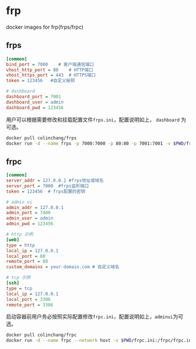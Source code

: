 # frp

docker images for frp(frps/frpc)

## frps

```ini
[common]
bind_port = 7000    # 客户端通信端口
vhost_http_port = 80    # HTTP端口
vhost_https_port = 443  # HTTPS端口 
token = 123456   #自定义秘钥

# dashboard
dashboard_port = 7001
dashboard_user = admin
dashboard_pwd = 123456
```

用户可以根据需要修改和挂载配置文件`frps.ini`，配置说明如上， `dashboard` 为可选。

```bash
docker pull colinchang/frps
docker run -d --name frps -p 7000:7000 -p 80:80 -p 7001:7001 -v $PWD/frps.ini:/frps/frps.ini colinchang/frps
```

## frpc
```ini
[common]
server_addr = 127.0.0.1 #frps地址或域名
server_port = 7000  #frps监听端口
token = 123456  # frps配置的密钥

# admin ui
admin_addr = 127.0.0.1
admin_port = 7400
admin_user = admin
admin_pwd = 123456

# http 示例
[web]
type = http
local_ip = 127.0.0.1
local_port = 80
remote_port = 80
custom_domains = your-domain.com # 自定义域名

# tcp 示例
[ssh]
type = tcp
local_ip = 127.0.0.1
local_port = 3306
remote_port = 3306
```
启动容器前用户务必按照实际配置修改`frpc.ini`，配置说明如上，`adminui`为可选。

```bash
docker pull colinchang/frpc
docker run -d --name frpc --network host -v $PWD/frpc.ini:/frpc/frpc.ini colinchang/frpc
```